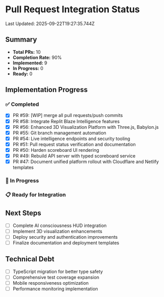 # Pull Request Integration Status

Last Updated: 2025-09-22T19:27:35.744Z

## Summary
- **Total PRs:** 10
- **Completion Rate:** 90%
- **Implemented:** 9
- **In Progress:** 0
- **Ready:** 0

## Implementation Progress

### ✅ Completed
- [x] PR #59: [WIP] merge all pull requests/push commits
- [x] PR #58: Integrate Replit Blaze Intelligence features
- [x] PR #56: Enhanced 3D Visualization Platform with Three.js, Babylon.js
- [x] PR #55: Git branch management automation
- [x] PR #54: Live intelligence endpoints and security tooling
- [x] PR #51: Pull request status verification and documentation
- [x] PR #50: Harden scoreboard UI rendering
- [x] PR #49: Rebuild API server with typed scoreboard service
- [x] PR #47: Document unified platform rollout with Cloudflare and Netlify templates

### 🔄 In Progress  


### 📋 Ready for Integration


## Next Steps
- [ ] Complete AI consciousness HUD integration
- [ ] Implement 3D visualization enhancements
- [ ] Deploy security and authentication improvements
- [ ] Finalize documentation and deployment templates

## Technical Debt
- [ ] TypeScript migration for better type safety
- [ ] Comprehensive test coverage expansion
- [ ] Mobile responsiveness optimization
- [ ] Performance monitoring implementation
